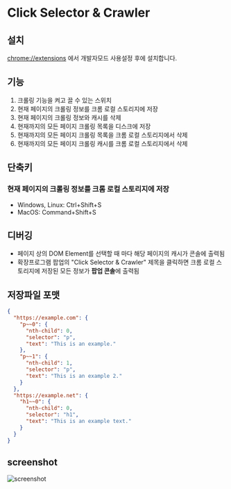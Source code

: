 # Click Selector & Crawler

## 설치

<chrome://extensions> 에서 개발자모드 사용설정 후에 설치합니다.

## 기능

1. 크롤링 기능을 켜고 끌 수 있는 스위치
1. 현재 페이지의 크롤링 정보를 크롬 로컬 스토리지에 저장
1. 현재 페이지의 크롤링 정보와 캐시를 삭제
1. 현재까지의 모든 페이지 크롤링 목록을 디스크에 저장
1. 현재까지의 모든 페이지 크롤링 목록을 크롬 로컬 스토리지에서 삭제
1. 현재까지의 모든 페이지 크롤링 캐시를 크롬 로컬 스토리지에서 삭제

## 단축키

### 현재 페이지의 크롤링 정보를 크롬 로컬 스토리지에 저장

- Windows, Linux: Ctrl+Shift+S
- MacOS: Command+Shift+S

## 디버깅

- 페이지 상의 DOM Element를 선택할 때 마다 해당 페이지의 캐시가 콘솔에 출력됨
- 확장프로그램 팝업의 "Click Selector & Crawler" 제목을 클릭하면 크롬 로컬 스토리지에 저장된 모든 정보가 **팝업 콘솔**에 출력됨

## 저장파일 포맷

```json
{
  "https://example.com": {
    "p~~0": {
      "nth-child": 0,
      "selector": "p",
      "text": "This is an example."
    },
    "p~~1": {
      "nth-child": 1,
      "selector": "p",
      "text": "This is an example 2."
    }
  },
  "https://example.net": {
    "h1~~0": {
      "nth-child": 0,
      "selector": "h1",
      "text": "This is an example text."
    }
  }
}
```

## screenshot

![screenshot](https://user-images.githubusercontent.com/11364584/140268426-4204629b-bba2-4141-ac0e-0dce2a3e111f.png)
